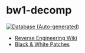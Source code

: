 # bw1-decomp

[![Database (Auto-generated)](https://img.shields.io/badge/Database-(Autogenerated)-669ad3)](https://nightly.link/openblack/bw1-decomp/workflows/headers/main/bw1_decomp_gen_database.zip)

* [Reverse Engineering Wiki](https://github.com/openblack/bw1-decomp/wiki)
* [Black & White Patches](https://github.com/openblack/bw1-patches/tree/master/patches)
